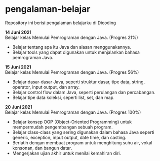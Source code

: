 # pengalaman-belajar
Repository ini berisi pengalaman belajarku di Dicoding

**14 Juni 2021**  
Belajar kelas Memulai Pemrograman dengan Java. (Progres 21%)  

  * Belajar tentang apa itu Java dan alasan menggunakannya.  
  * Belajar tools yang dapat digunakan untuk menjalankan bahasa pemrograman Java.  

**15 Juni 2021**  
Belajar kelas Memulai Pemrograman dengan Java. (Progres 56%)  

  * Belajar dasar-dasar Java, seperti struktur dasar, tipe data, string, operator, input output, dan array.  
  * Belajar control flow dalam Java, seperti perulangan dan percabangan.  
  * Belajar tipe data koleksi, seperti list, set, dan map.  

**20 Juni 2021**  
Belajar kelas Memulai Pemrograman dengan Java. (Progres 100%)  

  * Belajar konsep OOP (Object-Oriented Programming) untuk mempermudah pengembangan sebuah program.  
  * Belajar class-class yang sering digunakan dalam bahasa Java seperti generic, exception, input output, date time, dan casting.  
  * Berlatih dengan membuat program untuk menghitung suhu air, vokal konsonan, dan bangun datar.  
  * Mengerjakan ujian akhir untuk menilai kemahiran diri.
